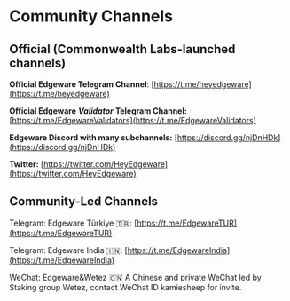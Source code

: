 # Community Channels

## Official \(Commonwealth Labs-launched channels\)

**Official Edgeware Telegram Channel**: [https://t.me/heyedgeware](https://t.me/heyedgeware)

**Official Edgeware** _**Validator**_ **Telegram Channel:** [https://t.me/EdgewareValidators](https://t.me/EdgewareValidators)

**Edgeware Discord with many subchannels:**  [https://discord.gg/njDnHDk](https://discord.gg/njDnHDk)

**Twitter:** [https://twitter.com/HeyEdgeware](https://twitter.com/HeyEdgeware)

## Community-Led Channels

Telegram: Edgeware Türkiye 🇹🇷: [https://t.me/EdgewareTUR](https://t.me/EdgewareTUR)

Telegram: Edgeware India 🇮🇳: [https://t.me/EdgewareIndia](https://t.me/EdgewareIndia)

WeChat: Edgeware&Wetez 🇨🇳 A Chinese and private WeChat led by Staking group Wetez, contact WeChat ID kamiesheep for invite.

